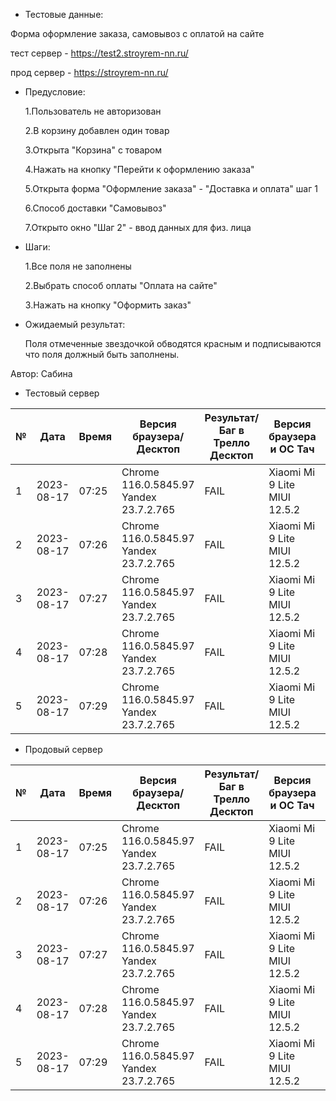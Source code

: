 * Тестовые данные:

 Форма оформление заказа, самовывоз с оплатой на сайте
 
 
 тест сервер - https://test2.stroyrem-nn.ru/
 
 прод сервер - https://stroyrem-nn.ru/
 
* Предусловие:
 
  1.Пользователь не авторизован
 
  2.В корзину добавлен один товар
 
  3.Открыта "Корзина" с товаром
 
  4.Нажать на кнопку "Перейти к оформлению заказа"
 
  5.Открыта форма "Оформление заказа" - "Доставка и оплата" шаг 1
  
  6.Способ доставки "Самовывоз"
  
  7.Открыто окно "Шаг 2" - ввод данных для физ. лица
 

* Шаги:

  1.Все поля не заполнены
  
  2.Выбрать способ оплаты "Оплата на сайте"
  
  3.Нажать на кнопку "Оформить заказ"
 

* Ожидаемый результат:

   Поля отмеченные звездочкой обводятся красным и подписываются что поля должный быть заполнены.

Автор: Сабина

* Тестовый сервер

 
|  №  | Дата       | Время |           Версия браузера/Десктоп          |        Результат/Баг в Трелло Десктоп    |             Версия браузера и ОС Тач      |           Результат/Баг в Трелло Тач          |  Дата Релиза  |  Имя   |
| --- | ---------- | ----- |-------------------------------------| ---------------------------------- | ---------------------------------- | ---------------------------------- | ------| ------  |
| 1   | 2023-08-17 | 07:25 |Chrome 116.0.5845.97 Yandex 23.7.2.765| FAIL | Xiaomi Mi 9 Lite MIUI 12.5.2       | FAIL  | 13.08 | Сабина  |
| 2   | 2023-08-17 | 07:26 |Chrome 116.0.5845.97 Yandex 23.7.2.765| FAIL | Xiaomi Mi 9 Lite MIUI 12.5.2       | FAIL  | 13.08 | Сабина  |
| 3   | 2023-08-17 | 07:27 |Chrome 116.0.5845.97 Yandex 23.7.2.765| FAIL | Xiaomi Mi 9 Lite MIUI 12.5.2       | FAIL  | 13.08 | Сабина |
| 4   | 2023-08-17 | 07:28 |Chrome 116.0.5845.97 Yandex 23.7.2.765| FAIL | Xiaomi Mi 9 Lite MIUI 12.5.2       | FAIL  | 13.08 | Сабина |
| 5   | 2023-08-17 | 07:29 |Chrome 116.0.5845.97 Yandex 23.7.2.765| FAIL | Xiaomi Mi 9 Lite MIUI 12.5.2       | FAIL  | 13.08 | Сабина |



* Продовый сервер


|  №  | Дата       | Время |           Версия браузера/Десктоп          |        Результат/Баг в Трелло Десктоп    |             Версия браузера и ОС Тач      |           Результат/Баг в Трелло Тач          |  Дата Релиза  |  Имя   |
| --- | ---------- | ----- |-------------------------------------| ---------------------------------- | ---------------------------------- | ---------------------------------- | ------| ------  |
| 1   | 2023-08-17 | 07:25 |Chrome 116.0.5845.97 Yandex 23.7.2.765| FAIL | Xiaomi Mi 9 Lite MIUI 12.5.2       | FAIL  | 13.08 | Сабина  |
| 2   | 2023-08-17 | 07:26 |Chrome 116.0.5845.97 Yandex 23.7.2.765| FAIL | Xiaomi Mi 9 Lite MIUI 12.5.2       | FAIL  | 13.08 | Сабина  |
| 3   | 2023-08-17 | 07:27 |Chrome 116.0.5845.97 Yandex 23.7.2.765| FAIL | Xiaomi Mi 9 Lite MIUI 12.5.2       | FAIL  | 13.08 | Сабина |
| 4   | 2023-08-17 | 07:28 |Chrome 116.0.5845.97 Yandex 23.7.2.765| FAIL | Xiaomi Mi 9 Lite MIUI 12.5.2       | FAIL  | 13.08 | Сабина |
| 5   | 2023-08-17 | 07:29 |Chrome 116.0.5845.97 Yandex 23.7.2.765| FAIL | Xiaomi Mi 9 Lite MIUI 12.5.2       | FAIL  | 13.08 | Сабина |


